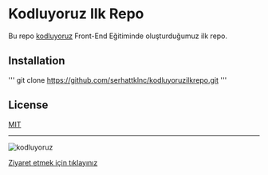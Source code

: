 # Kodluyoruz Ilk Repo
Bu repo [kodluyoruz](https://www.kodluyoruz.org/) Front-End Eğitiminde oluşturduğumuz ilk repo.

## Installation
'''
git clone https://github.com/serhattklnc/kodluyoruzilkrepo.git
'''

## License
[MIT](https://choosealicense.com/licenses/mit/)


---
![kodluyoruz](https://cdn.sanity.io/images/9kdepi1d/production/65c832d202a503b15d99e628f4313782f3ef50db-300x62.png)

[Ziyaret etmek için tıklayınız](https://www.patika.dev/tr)
